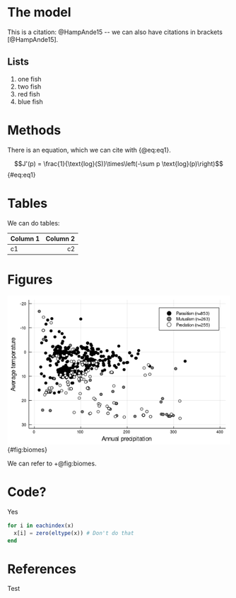 # The model

This is a citation: @HampAnde15 -- we can also have citations in brackets
[@HampAnde15].

## Lists

1. one fish
2. two fish
3. red fish
4. blue fish

# Methods

There is an equation, which we can cite with {@eq:eq1}.

$$J'(p) = \frac{1}{\text{log}(S)}\times\left(-\sum p \text{log}(p)\right)$$ {#eq:eq1}

# Tables

We can do tables:

| Column 1 | Column 2 |
| -------- | --------:|
| c1       |       c2 |

# Figures

![This is the legend of the figure](figures/biomes.png){#fig:biomes}

We can refer to +@fig:biomes.

# Code?

Yes

~~~ julia
for i in eachindex(x)
  x[i] = zero(eltype(x)) # Don't do that
end
~~~

# References

Test

